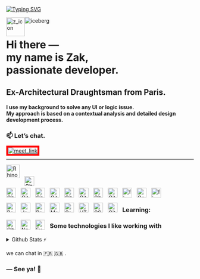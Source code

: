 <!-- UNDER CONSTRUCTION -->
<!-- ![Cover](https://github.com/z-bj/z-bj/blob/master/img/under-construction.gif) -->
<!-- TITLE -->
<!-- # Put on your wetsuit, <br/>load your oxygen tanks, we dive right away. ⚓🦑 -->



<!-- DIVING txt -->

[![Typing SVG](https://readme-typing-svg.herokuapp.com?font=Lato&size=38&duration=2500&color=044CB0&background=FFFFFF00&center=true&vCenter=true&multiline=true&width=800&height=150&lines=Welcome+to+my+profile%2C;load+your+oxygen+tanks%2C+put+your+wet+suit%2C;we+dive+right+away..+%E2%9A%93%F0%9F%90%99)](https://git.io/typing-svg)


<!--  ICE BERG REACT -->
<!-- ![Cover](https://github.com/z-bj/z-bj/blob/master/img/iceberg-react.jpg) -->
<img  alt="iceberg" width="auto" src="https://github.com/z-bj/z-bj/blob/master/img/iceberg-react.jpg" />


  
<!-- ICONE Z -->
<img style="float: left;" alt="z_icon" width="50" src="https://github.com/z-bj/z-bj/blob/master/img/logo-z-nautilusmonoline.png"/>

<h1>
  Hi there ― <br> 
  my name is Zak, <br> 
  passionate developer.
</h1>


## Ex-Architectural Draughtsman from Paris.
<h4>I use my background to solve any UI or logic issue.<br/> My approach is based on a contextual analysis and detailed design development process.</h4>



<!-- RDV -->

### 📫 Let’s chat.
<a style="border: 5px solid red;" href="https://calendly.com/zakaria-beji/20min" target="_blank"><img width="auto" alt="meet_link" src="https://github.com/z-bj/z-bj/blob/master/img/zoom-blue.png"></a>

<hr>

[<img align="left" alt="Rhino3D" width="36px" src="https://github.com/z-bj/z-bj/blob/master/img/rhino.svg" style="padding-right:10px;" />][Rhino3D]&emsp;

[<img align="left" alt="Git" width="26px" src="https://cdn.jsdelivr.net/gh/devicons/devicon/icons/gatsby/gatsby-plain.svg" style="padding-right:10px;" />][gatsby]&emsp;

[<img align="left" alt="Git" width="26px" src="https://cdn.jsdelivr.net/gh/devicons/devicon/icons/heroku/heroku-original.svg" style="padding-right:10px;" />][heroku]

[<img align="left" alt="Git" width="26px" src="https://cdn.jsdelivr.net/gh/devicons/devicon/icons/linkedin/linkedin-original.svg" style="padding-right:10px;" />][linkedin]

[<img align="left" alt="Git" width="26px" src="https://cdn.jsdelivr.net/gh/devicons/devicon/icons/mongodb/mongodb-original.svg" style="padding-right:10px;" />][mongodb]

[<img align="left" alt="Git" width="26px" src="https://cdn.jsdelivr.net/gh/devicons/devicon/icons/nextjs/nextjs-original.svg" style="padding-right:10px;" />][nextjs]

[<img align="left" alt="Git" width="26px" src="https://cdn.jsdelivr.net/gh/devicons/devicon/icons/vim/vim-original.svg" style="padding-right:10px;" />][vim]

[<img align="left" alt="Git" width="26px" src="https://cdn.jsdelivr.net/gh/devicons/devicon/icons/vscode/vscode-original.svg" style="padding-right:10px;" />][vscode]

[<img align="left" alt="Git" width="26px" src="https://cdn.jsdelivr.net/gh/devicons/devicon/icons/storybook/storybook-original.svg" style="padding-right:10px;" />][storybook]

[<img align="left" alt="Git" width="26px" src="https://cdn.jsdelivr.net/gh/devicons/devicon/icons/redux/redux-original.svg" style="padding-right:10px;" />][redux]
[<img align="left" alt="firebaset" width="26px" src="https://cdn.jsdelivr.net/gh/devicons/devicon/icons/firebase/firebase-plain.svg" style="padding-right:10px;" />][firebase]

[<img align="left" alt="Googling" width="26px" src="https://cdn.jsdelivr.net/gh/devicons/devicon/icons/google/google-original.svg" style="padding-right:10px;" />][Googling]

[<img src="https://cdn.jsdelivr.net/gh/devicons/devicon/icons/figma/figma-original.svg" alt="figma" width="26px" style="padding-right:10px;" />
][Figma]

[<img align="left" alt="Bash" width="26px" src="https://cdn.jsdelivr.net/gh/devicons/devicon/icons/bash/bash-plain.svg" style="padding-right:10px;" />][Bash]

[<img align="left" alt="JavaScript" width="26px" src="https://cdn.jsdelivr.net/gh/devicons/devicon/icons/javascript/javascript-original.svg" style="padding-right:10px;" />][js]

[<img align="left" alt="React" width="26px" src="https://cdn.jsdelivr.net/gh/devicons/devicon/icons/react/react-original.svg" style="padding-right:10px;" />][react]

[<img align="left" alt="Material" width="26px" src="https://cdn.jsdelivr.net/gh/devicons/devicon/icons/materialui/materialui-original.svg" style="padding-right:10px;" />][material-ui]

[<img align="left" alt="Graph-ql" width="26px" src="https://cdn.jsdelivr.net/gh/devicons/devicon/icons/graphql/graphql-plain.svg" style="padding-right:10px;" />][graphql]

[<img align="left" alt="HTML5" width="26px" src="https://cdn.jsdelivr.net/gh/devicons/devicon/icons/html5/html5-original.svg" style="padding-right:10px;" />][html]

[<img align="left" alt="CSS3" width="26px" src="https://cdn.jsdelivr.net/gh/devicons/devicon/icons/css3/css3-original.svg" style="padding-right:10px;" />][css]


[<img align="left" alt="Git" width="26px" src="https://cdn.jsdelivr.net/gh/devicons/devicon/icons/git/git-original.svg" style="padding-right:10px;" />][git]

### Learning:

[<img align="left" alt="Git" width="26px" src="https://cdn.jsdelivr.net/gh/devicons/devicon/icons/typescript/typescript-original.svg" style="padding-right:10px;" />](TypeScript)

[<img align="left" alt="Node.js" width="26px" src="https://cdn.jsdelivr.net/gh/devicons/devicon/icons/nodejs/nodejs-original.svg" style="padding-right:10px;" />](nodejs)

[<img align="left" alt="Express" width="26px" src="https://cdn.jsdelivr.net/gh/devicons/devicon/icons/express/express-original.svg" style="padding-right:10px;" />](Express)


### Some technologies I like working with
<!-- ```json
{
  "frontend": ["react", "gatsby|next", "svelte", "mui|tailwind", "react-native@alpha"],
  "backend": ["typescript", "nodejs", "express|nest.js", "mongodb", "sql@alpha", "rust@alpha"],
  "blockchain": ["solidity", "rust:elrond", "web3|ethers.js", "truffle|hardhat", "ipfs"],
}
``` -->





[notion]: (https://www.notion.so/)
[postman]: (https://web.postman.co/)
[redux]: [https://redux.js.org/]
[storybook]: [https://storybook.js.org/]
[vscode]: [https://code.visualstudio.com/]
[nextjs]: [https://nextjs.org/]
[vim]: [https://vim-adventures.com/]
[mongoose]: [https://mongoosejs.com/]
[mongodb]: [https://www.mongodb.com/]
[linkedin]: [https://www.linkedin.com/in/zakaria-beji-a20148221/]
[heroku]: [https://www.heroku.com/]
[firebase]: [https://firebase.google.com/?gclsrc=ds&gclsrc=ds]
[gatsby]: [https://www.gatsbyjs.com/]
[Figma]: https://www.figma.com/
[bash]: https://www.gnu.org/software/bash/
[html]: https://developer.mozilla.org/fr/docs/Web/HTML
[vscode]: https://code.visualstudio.com/
[css]: https://developer.mozilla.org/fr/docs/Web/CSS
[react]: https://reactjs.org/
[js]: https://developer.mozilla.org/fr/docs/Web/JavaScript
[nodejs]: https://nodejs.org/en/
[graphql]: https://graphql.org/
[git]: https://learngitbranching.js.org/?locale=fr_FR
[Googling]: https://www.youtube.com/watch?v=cEBkvm0-rg0&list=WL&index=24
[material-ui]: https://mui.com/
[graphql]: https://graphql.org/
[Express]: https://expressjs.com/
[TypeScript]: https://www.typescriptlang.org/
[Telegram]: (https://t.me/Zbj_archi)
[Rhino3D]: (https://www.rhino3d.com/)








<details>
  <summary>Github Stats ⚡</summary>
  
  <a href="#">![Github stats](https://github-readme-stats.vercel.app/api?username=z-bj&theme=blueberry&count_private=true&hide_border=true&line_height=20)</a>
  <a href="#">![Top Langs](https://github-readme-stats.vercel.app/api/top-langs/?username=z-bj&layout=compact&theme=blueberry&count_private=true&hide_border=true)</a>
</details>









 we can chat in 🇫🇷  🇬🇧  .


### ― See ya! 👋


